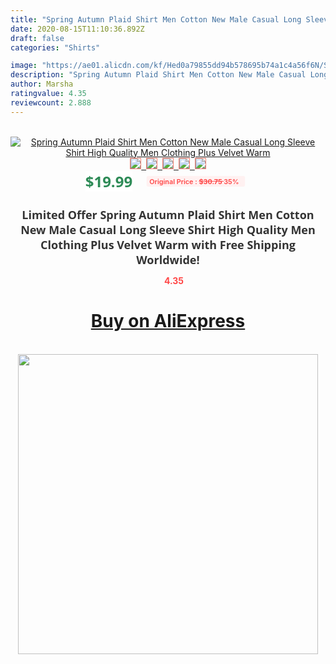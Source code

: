 ```yaml
---
title: "Spring Autumn Plaid Shirt Men Cotton New Male Casual Long Sleeve Shirt High Quality Men Clothing Plus Velvet Warm"
date: 2020-08-15T11:10:36.892Z
draft: false
categories: "Shirts"

image: "https://ae01.alicdn.com/kf/Hed0a79855dd94b578695b74a1c4a56f6N/Spring-Autumn-Plaid-Shirt-Men-Cotton-New-Male-Casual-Long-Sleeve-Shirt-High-Quality-Men-Clothing.jpg"
description: "Spring Autumn Plaid Shirt Men Cotton New Male Casual Long Sleeve Shirt High Quality Men Clothing Plus Velvet Warm"
author: Marsha
ratingvalue: 4.35
reviewcount: 2.888
---
```

<br>
<div style="text-align: center;">
<a href="https://s.click.aliexpress.com/e/_ACRYgN" target="_blank" rel="nofollow noopener noreferrer"><img alt="Spring Autumn Plaid Shirt Men Cotton New Male Casual Long Sleeve Shirt High Quality Men Clothing Plus Velvet Warm" class="magnifier-image" src="https://ae01.alicdn.com/kf/Hed0a79855dd94b578695b74a1c4a56f6N/Spring-Autumn-Plaid-Shirt-Men-Cotton-New-Male-Casual-Long-Sleeve-Shirt-High-Quality-Men-Clothing.jpg_640x640.jpg">
<br>
<img style="border:1px solid salmon" src="https://ae01.alicdn.com/kf/Hed0a79855dd94b578695b74a1c4a56f6N/Spring-Autumn-Plaid-Shirt-Men-Cotton-New-Male-Casual-Long-Sleeve-Shirt-High-Quality-Men-Clothing.jpg_120x120.jpg">&nbsp;&nbsp;<img style="border:1px solid salmon" src="https://ae01.alicdn.com/kf/H4b642a7a780040ae9c5c883e56abf963y/Spring-Autumn-Plaid-Shirt-Men-Cotton-New-Male-Casual-Long-Sleeve-Shirt-High-Quality-Men-Clothing.jpg_120x120.jpg">&nbsp;&nbsp;<img style="border:1px solid salmon" src="https://ae01.alicdn.com/kf/H6f5077d083f64bd98c28ae2e395a40bcc/Spring-Autumn-Plaid-Shirt-Men-Cotton-New-Male-Casual-Long-Sleeve-Shirt-High-Quality-Men-Clothing.jpg_120x120.jpg">&nbsp;&nbsp;<img style="border:1px solid salmon" src="https://ae01.alicdn.com/kf/Ha9537d4df3404d77b8001896e670339bI/Spring-Autumn-Plaid-Shirt-Men-Cotton-New-Male-Casual-Long-Sleeve-Shirt-High-Quality-Men-Clothing.jpg_120x120.jpg">&nbsp;&nbsp;<img style="border:1px solid salmon" src="https://ae01.alicdn.com/kf/Hd7d0d915f601454391aa5420e6c3fe93o/Spring-Autumn-Plaid-Shirt-Men-Cotton-New-Male-Casual-Long-Sleeve-Shirt-High-Quality-Men-Clothing.jpg_120x120.jpg"></a></div><br0>
<div style="text-align: center;"><span style="background-color: white; border: 0px; box-sizing: border-box; color: seagreen; display: inline-block; font-family: &quot;open sans&quot; , &quot;arial&quot; , &quot;helvetica&quot; , sans-serif , &quot;heiti&quot;; font-size: 24px; font-stretch: inherit; font-weight: 700; line-height: inherit; margin: 0px 10px 0px 0px; padding: 0px; vertical-align: middle;">$19.99 </span>
<span style="background: rgb(255 , 241 , 241); border-radius: 3px; border: 0px; box-sizing: border-box; color: #ff4747; display: inline-block; font-family: inherit; font-size: 12px; font-stretch: inherit; font-style: inherit; font-variant: inherit; font-weight: 600; line-height: inherit; margin: 0px; padding: 2px 5px; transform: scale(0.9); vertical-align: middle;">Original Price : <b style="text-decoration: line-through;">$30.75 </b> 35%&nbsp;&nbsp;</span></div>
<h1 style="color: #333333; display: inline-block; font-family: &quot;open sans&quot; , &quot;arial&quot; , &quot;helvetica&quot; , sans-serif , &quot;heiti&quot;; font-size: 18px; font-stretch: inherit; font-weight: 700; text-align: center;">Limited Offer Spring Autumn Plaid Shirt Men Cotton New Male Casual Long Sleeve Shirt High Quality Men Clothing Plus Velvet Warm with Free Shipping Worldwide!</h1>
<div style="color: #ff4747; text-align: center;">
<img src="https://4.bp.blogspot.com/-M0ZcTcb-5uY/XleCXlxnR4I/AAAAAAAAAEc/OrjgMkXV1oMQFaCRZj5HQwOCBcu3w1FegCPcBGAYYCw/s1600/star.png" style="height: 15px;">&nbsp;<b>4.35</b></div>
<div class="button_cont" align="center"><a class="buynow_a" href="https://s.click.aliexpress.com/e/_ACRYgN" target="_blank" rel="nofollow noopener noreferrer"><H1>Buy on AliExpress</H1></a></div><br>
<div class="separator" style="clear: both; text-align: center;">
<img src="https://lh3.googleusercontent.com/-pTy5HemUv9M/XlePHvY0dAI/AAAAAAAAAE4/0nX5iRUoIWY8eMW9Dpxeirr157OZliDIgCLcBGAsYHQ/s1600/badge.gif" width="480">
</div>
